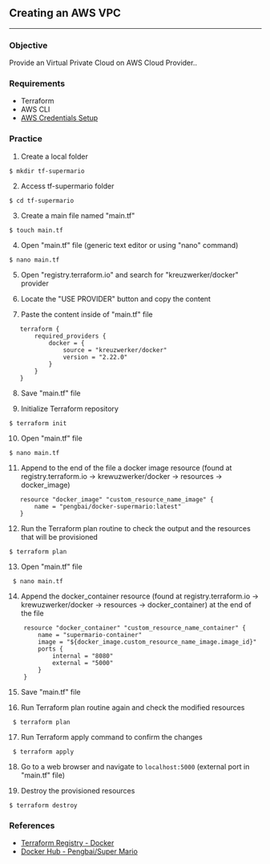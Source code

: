 ## Creating an AWS VPC 
---
 
### Objective 

Provide an Virtual Private Cloud on AWS Cloud Provider..

### Requirements
- Terraform
- AWS CLI
- [AWS Credentials Setup](/setup/cli/cli-aws.md)

### Practice

1) Create a local folder

 ```$ mkdir tf-supermario```

2) Access tf-supermario folder

 ```$ cd tf-supermario```

3) Create a main file named "main.tf" 

 ```$ touch main.tf```

4) Open "main.tf" file (generic text editor or using "nano" command)

 ```$ nano main.tf```

5) Open "registry.terraform.io" and search for "kreuzwerker/docker" provider

6) Locate the "USE PROVIDER" button and copy the content

7) Paste the content inside of "main.tf" file
 ```
    terraform {
        required_providers {
            docker = {
                source = "kreuzwerker/docker"
                version = "2.22.0"
            }
        }
    }
 ```
 8) Save "main.tf" file

 9) Initialize Terraform repository

 ``` $ terraform init ```
 
 10) Open "main.tf" file

 ``` $ nano main.tf ```

 11) Append to the end of the file a docker image resource (found at registry.terraform.io -> krewuzwerker/docker -> resources -> docker_image)
 ```
    resource "docker_image" "custom_resource_name_image" {
        name = "pengbai/docker-supermario:latest"
    }
 ```

 12) Run the Terraform plan routine to check the output and the resources that will be provisioned

 ``` $ terraform plan ```

 13) Open "main.tf" file

 ``` $ nano main.tf```

 14) Append the docker_container resource (found at registry.terraform.io -> krewuzwerker/docker -> resources -> docker_container) at the end of the file
```
    resource "docker_container" "custom_resource_name_container" {
        name = "supermario-container"
        image = "${docker_image.custom_resource_name_image.image_id}"
        ports {
            internal = "8080"
            external = "5000"
        }
    }
```

15) Save "main.tf" file

16) Run Terraform plan routine again and check the modified resources

 ``` $ terraform plan```

17) Run Terraform apply command to confirm the changes

 ``` $ terraform apply```

18) Go to a web browser and navigate to ``` localhost:5000 ``` (external port in "main.tf" file)

19) Destroy the provisioned resources

 ``` $ terraform destroy ```

### References
- [Terraform Registry - Docker](https://registry.terraform.io/providers/kreuzwerker/docker)
- [Docker Hub - Pengbai/Super Mario](https://hub.docker.com/r/pengbai/docker-supermario)
